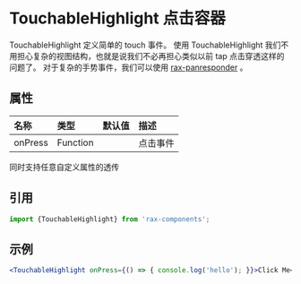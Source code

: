 # TouchableHighlight 点击容器

TouchableHighlight 定义简单的 touch 事件。
使用 TouchableHighlight 我们不用担心复杂的视图结构，也就是说我们不必再担心类似以前 tap 点击穿透这样的问题了。
对于复杂的手势事件，我们可以使用 [rax-panresponder](/guide/panresponder) 。

## 属性

|名称|类型|默认值|描述|
|:---------------|:--------|:----|:----------|
|onPress|Function||点击事件|

同时支持任意自定义属性的透传

## 引用

```jsx
import {TouchableHighlight} from 'rax-components';
```

## 示例

```jsx
<TouchableHighlight onPress={() => { console.log('hello'); }}>Click Me</TouchableHighlight>
```
